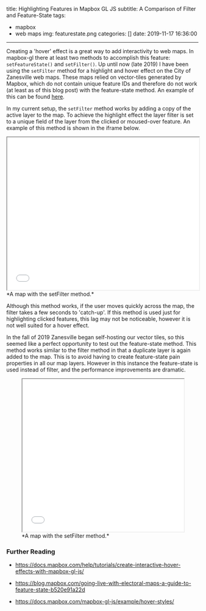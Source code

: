 title: Highlighting Features in Mapbox GL JS
subtitle: A Comparison of Filter and Feature-State
tags:
  - mapbox
  - web maps
img: featurestate.png
categories: []
date: 2019-11-17 16:36:00
---
Creating a 'hover' effect is a great way to add interactivity to web maps. In mapbox-gl there at least two methods to accomplish this feature: ``setFeatureState()`` and ``setFilter()``. Up until now (late 2019) I have been using the ``setFilter`` method for a highlight and hover effect on the City of Zanesville web maps. These maps relied on vector-tiles generated by Mapbox, which do not contain unique feature IDs and therefore do not work (at least as of this blog post) with the feature-state method. An example of this can be found [here](https://bl.ocks.org/reyemtm/400485be6027f197952e073ac0658be4).

In my current setup, the ``setFilter`` method works by adding a copy of the active layer to the map. To achieve the highlight effect the layer filter is set to a unique field of the layer from the clicked or moused-over feature. An example of this method is shown in the iframe below. 

<iframe height="400px" width="100%" src="/apps/mapbox-highlight/filter/"></iframe>
*A map with the setFilter method.*

Although this method works, if the user moves quickly across the map, the filter takes a few seconds to 'catch-up'. If this method is used just for highlighting clicked features, this lag may not be noticeable, however it is not well suited for a hover effect.

In the fall of 2019 Zanesville began self-hosting our vector tiles, so this seemed like a perfect opportunity to test out the feature-state method. This method works similar to the filter method in that a duplicate layer is again added to the map. This is to avoid having to create feature-state pain properties in all our map layers. However in this instance the feature-state is used instead of filter, and the performance improvements are dramatic.

<figure>
  <iframe height="400px" width="100%" src="/apps/mapbox-highlight/featurestate/"></iframe>
  <figcaption>*A map with the setFilter method.*
</figcaption>
</figure>

### Further Reading
- https://docs.mapbox.com/help/tutorials/create-interactive-hover-effects-with-mapbox-gl-js/

- https://blog.mapbox.com/going-live-with-electoral-maps-a-guide-to-feature-state-b520e91a22d

- https://docs.mapbox.com/mapbox-gl-js/example/hover-styles/
  	

